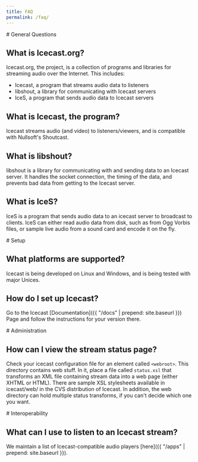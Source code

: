 ```yaml
---
title: FAQ
permalink: /faq/
---
```

<div class="article" id="general-questions" markdown="1">
# General Questions

## What is Icecast.org?
Icecast.org, the project, is a collection of programs and libraries for streaming audio over the Internet.
This includes:

- Icecast, a program that streams audio data to listeners
- libshout, a library for communicating with Icecast servers
- IceS, a program that sends audio data to Icecast servers

## What is Icecast, the program?
Icecast streams audio (and video) to listeners/viewers, and is compatible with Nullsoft's Shoutcast.

## What is libshout?
libshout is a library for communicating with and sending data to an Icecast server.
It handles the socket connection, the timing of the data, and prevents bad data
from getting to the Icecast server.

## What is IceS?
IceS is a program that sends audio data to an icecast server to broadcast to clients.
IceS can either read audio data from disk, such as from Ogg Vorbis files, or sample
live audio from a sound card and encode it on the fly.

</div>

<div class="article" id="setup" markdown="1">
# Setup

## What platforms are supported?
Icecast is being developed on Linux and Windows, and is being tested with major Unices.

## How do I set up Icecast?
Go to the Icecast [Documentation]({{ "/docs" | prepend: site.baseurl }}) Page and follow
the instructions for your version there.

</div>

<div class="article" id="administration" markdown="1">
# Administration

## How can I view the stream status page?
Check your icecast configuration file for an element called `<webroot>`. This directory
contains web stuff. In it, place a file called `status.xsl` that transforms an XML file
containing stream data into a web page (either XHTML or HTML). There are sample XSL
stylesheets available in icecast/web/ in the CVS distribution of Icecast.
In addition, the web directory can hold multiple status transforms, if you
can't decide which one you want.

</div>

<div class="article" id="interoperability" markdown="1">
# Interoperability

## What can I use to listen to an Icecast stream?
We maintain a list of Icecast-compatible audio players [here]({{ "/apps" | prepend: site.baseurl }}).

</div>

